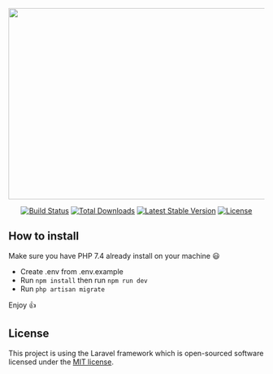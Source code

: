 <p align="center">
    <img src="https://1.bp.blogspot.com/-Gl-_x1mBDvE/X8EYpiglBGI/AAAAAAAAGPc/3LESn9MOSUQsSSihC1aVlOiPnHnrADm5gCLcBGAsYHQ/s0/breeze.jpg" width="672" height="377">
</p>

<p align="center">
<a href="https://travis-ci.org/laravel/framework"><img src="https://travis-ci.org/laravel/framework.svg" alt="Build Status"></a>
<a href="https://packagist.org/packages/laravel/framework"><img src="https://img.shields.io/packagist/dt/laravel/framework" alt="Total Downloads"></a>
<a href="https://packagist.org/packages/laravel/framework"><img src="https://img.shields.io/packagist/v/laravel/framework" alt="Latest Stable Version"></a>
<a href="https://packagist.org/packages/laravel/framework"><img src="https://img.shields.io/packagist/l/laravel/framework" alt="License"></a>
</p>

## How to install

Make sure you have PHP 7.4 already install on your machine :smiley:

- Create .env from .env.example
- Run `npm install` then run `npm run dev`
- Run `php artisan migrate`

Enjoy :+1:

## License

This project is using the Laravel framework which is open-sourced software licensed under the [MIT license](https://opensource.org/licenses/MIT).
